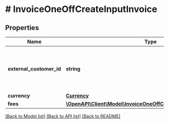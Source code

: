 # # InvoiceOneOffCreateInputInvoice

## Properties

Name | Type | Description | Notes
------------ | ------------- | ------------- | -------------
**external_customer_id** | **string** | Unique identifier assigned to the customer in your application. |
**currency** | [**Currency**](Currency.md) |  | [optional]
**fees** | [**\OpenAPI\Client\Model\InvoiceOneOffCreateInputInvoiceFeesInner[]**](InvoiceOneOffCreateInputInvoiceFeesInner.md) |  |

[[Back to Model list]](../../README.md#models) [[Back to API list]](../../README.md#endpoints) [[Back to README]](../../README.md)
